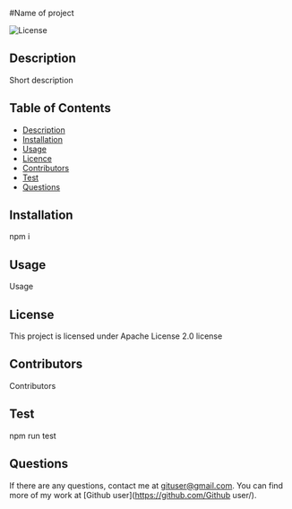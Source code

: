 #Name of project

![License](https://img.shields.io/badge/License-Apache%202.0-blue.svg)

  ## Description

  Short description

  ## Table of Contents

  * [Description](#Description)
  * [Installation](#Installation)
  * [Usage](#Usage)
  * [Licence](#Licence)
  * [Contributors](#Contributors)
  * [Test](#Test)
  * [Questions](#question) 

  ## Installation 
  npm i

  ## Usage
  Usage

  ## License 

  This project is licensed under Apache License 2.0 license

  ## Contributors

  Contributors

  ## Test

  npm run test

  ## Questions

  If there are any questions, contact me at gituser@gmail.com. You can find more of my work at [Github user](https://github.com/Github user/).
  
